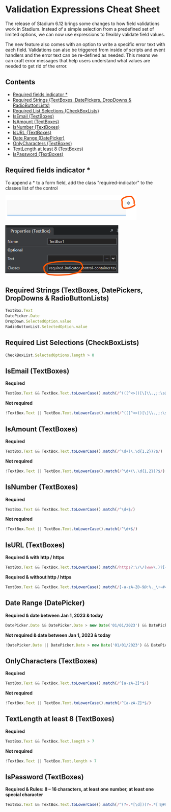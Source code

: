 # Validation Expressions Cheat Sheet <!-- omit in toc -->

The release of Stadium 6.12 brings some changes to how field validations work in Stadium. Instead of a simple selection from a predefined set of limited options, we can now use expressions to flexibly validate field values. 

The new feature also comes with an option to write a specific error text with each field. Validations can also be triggered from inside of scripts and event handlers and the error text can be re-defined as needed. This means we can craft error messages that help users understand what values are needed to get rid of the error. 

## Contents <!-- omit in toc -->
- [Required fields indicator \*](#required-fields-indicator-)
- [Required Strings (TextBoxes, DatePickers, DropDowns \& RadioButtonLists)](#required-strings-textboxes-datepickers-dropdowns--radiobuttonlists)
- [Required List Selections (CheckBoxLists)](#required-list-selections-checkboxlists)
- [IsEmail  (TextBoxes)](#isemail--textboxes)
- [IsAmount  (TextBoxes)](#isamount--textboxes)
- [IsNumber  (TextBoxes)](#isnumber--textboxes)
- [IsURL (TextBoxes)](#isurl-textboxes)
- [Date Range (DatePicker)](#date-range-datepicker)
- [OnlyCharacters (TextBoxes)](#onlycharacters-textboxes)
- [TextLength at least 8 (TextBoxes)](#textlength-at-least-8-textboxes)
- [IsPassword (TextBoxes)](#ispassword-textboxes)

## Required fields indicator *
To append a * to a form field, add the class "required-indicator" to the classes list of the control

![](images/required-indicator-view.png)

![](images/required-indicator-properties-panel.png)

## Required Strings (TextBoxes, DatePickers, DropDowns & RadioButtonLists)
```javascript
TextBox.Text
DatePicker.Date
DropDown.SelectedOption.value
RadioButtonList.SelectedOption.value
```

## Required List Selections (CheckBoxLists)
```javascript
CheckBoxList.SelectedOptions.length > 0
```

## IsEmail  (TextBoxes)
**Required**
```javascript
TextBox.Text && TextBox.Text.toLowerCase().match(/^(([^<>()[\]\\.,;:\s@"]+(\.[^<>()[\]\\.,;:\s@"]+)*)|.(".+"))@((\[[0-9]{1,3}\.[0-9]{1,3}\.[0-9]{1,3}\.[0-9]{1,3}\])|(([a-zA-Z\-0-9]+\.)+[a-zA-Z]{2,}))$/)
```

**Not required**
```javascript
!TextBox.Text || TextBox.Text.toLowerCase().match(/^(([^<>()[\]\\.,;:\s@"]+(\.[^<>()[\]\\.,;:\s@"]+)*)|.(".+"))@((\[[0-9]{1,3}\.[0-9]{1,3}\.[0-9]{1,3}\.[0-9]{1,3}\])|(([a-zA-Z\-0-9]+\.)+[a-zA-Z]{2,}))$/)
```

## IsAmount  (TextBoxes)
**Required**
```javascript
TextBox.Text && TextBox.Text.toLowerCase().match(/^\d+(\.\d{1,2})?$/)
```

**Not required**
```javascript
!TextBox.Text || TextBox.Text.toLowerCase().match(/^\d+(\.\d{1,2})?$/)
```
## IsNumber  (TextBoxes)
**Required**
```javascript
TextBox.Text && TextBox.Text.toLowerCase().match(/^\d+$/)
```

**Not required**
```javascript
!TextBox.Text || TextBox.Text.toLowerCase().match(/^\d+$/)
```

## IsURL (TextBoxes)
**Required & with http / https**
```javascript
TextBox.Text && TextBox.Text.toLowerCase().match(/https?:\/\/(www\.)?[-a-zA-Z0-9@:%._\+~#=]{1,256}\.[a-zA-Z0-9()]{1,6}\b([-a-zA-Z0-9()@:%_\+.~#?&//=]*)/)
```

**Required & without http / https**
```javascript
TextBox.Text && TextBox.Text.toLowerCase().match(/[-a-zA-Z0-9@:%._\+~#=]{1,256}\.[a-zA-Z0-9()]{1,6}\b([-a-zA-Z0-9()@:%_\+.~#?&//=]*)/)
```

## Date Range (DatePicker)
**Required & date between Jan 1, 2023 & today**
```javascript
DatePicker.Date && DatePicker.Date > new Date('01/01/2023') && DatePicker.Date < new Date()
```

**Not required & date between Jan 1, 2023 & today**
```javascript
!DatePicker.Date || DatePicker.Date > new Date('01/01/2023') && DatePicker.Date < new Date()
```

## OnlyCharacters (TextBoxes)
**Required**
```javascript
TextBox.Text && TextBox.Text.toLowerCase().match(/^[a-zA-Z]*$/)
```

**Not required**
```javascript
!TextBox.Text || TextBox.Text.toLowerCase().match(/^[a-zA-Z]*$/)
```

## TextLength at least 8 (TextBoxes)
**Required**
```javascript
TextBox.Text && TextBox.Text.length > 7
```

**Not required**
```javascript
!TextBox.Text || TextBox.Text.length > 7
```

## IsPassword (TextBoxes)
**Required & Rules: 8 – 16 characters, at least one number, at least one special character**
```javascript
TextBox.Text && TextBox.Text.toLowerCase().match(/^(?=.*[\d])(?=.*[!@#$%^&*])[\w!@#$%^&*]{8,16}$/)
```